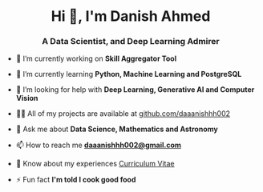 <h1 align="center">Hi 👋, I'm Danish Ahmed</h1>
<h3 align="center">A Data Scientist, and Deep Learning Admirer</h3>

- 🔭 I’m currently working on **Skill Aggregator Tool**

- 🌱 I’m currently learning **Python, Machine Learning and PostgreSQL**

- 🤝 I’m looking for help with **Deep Learning, Generative AI and Computer Vision**

- 👨‍💻 All of my projects are available at [github.com/daaanishhh002](github.com/daaanishhh002)

- 💬 Ask me about **Data Science, Mathematics and Astronomy**

- 📫 How to reach me **daaanishhh002@gmail.com**

- 📄 Know about my experiences [Curriculum Vitae](https://drive.google.com/file/d/1XAGpZsxIzEAmAGaN_W0HejWs-CBS-QmP/view)

- ⚡ Fun fact **I'm told I cook good food**

